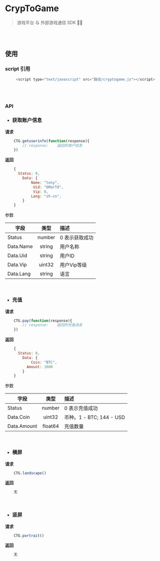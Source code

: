 # CrypToGame

> 游戏平台 与 外部游戏通信 SDK  

<br><br>
## 使用

###    script 引用
```javascript
     <script type="text/javascript" src="路径/cryptogame.js"></script>
```
<br><br>

###    API


* ### 获取账户信息

 **请求**
```javascript
    CTG.getuserinfo(function(response){
        // response:    返回的用户信息
    })
```
**返回**

```javascript
    {
      Status: 0,
        Data: {
            Name: "tony",
             Uid: "6MarTd",
             Vip: 0,
            Lang: "zh-cn",
        }
    }
```

参数

| 字段 | 类型 | 描述 |
| - | :-: | :- |
|Status | number |  0 表示获取成功 |
|Data.Name | string | 用户名称 |
|Data.Uid | string | 用户ID |
|Data.Vip | uint32 | 用户Vip等级|
|Data.Lang | string | 语言|

<br>

* ### **充值**

 **请求**
```javascript
    CTG.pay(function(response){
        // response:    返回的充值消息
    })
```
**返回**

```javascript
    {
      Status: 0,
        Data: {
            Coin: "BTC",
          Amount: 1000
        }
    }
```

参数

| 字段 | 类型 | 描述 |
| - | :-: | :- |
|Status | number |  0 表示充值成功 |
|Data.Coin | uint32 | 币种。1 - BTC; 144 - USD|
|Data.Amount | float64 | 充值数量 |

<br>

* ### **横屏**

 **请求**
```javascript
    CTG.landscape()
```
**返回**

```javascript
    无
```

<br>

* ### **竖屏**

 **请求**
```javascript
    CTG.portrait()
```
**返回**

```javascript
    无
```


